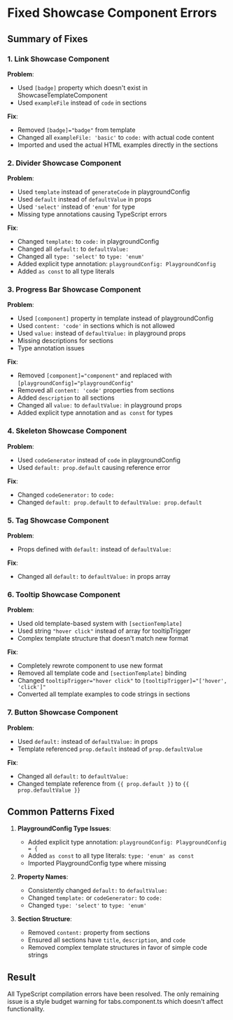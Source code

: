 # Fixed Showcase Component Errors

## Summary of Fixes

### 1. Link Showcase Component
**Problem**: 
- Used `[badge]` property which doesn't exist in ShowcaseTemplateComponent
- Used `exampleFile` instead of `code` in sections

**Fix**:
- Removed `[badge]="badge"` from template
- Changed all `exampleFile: 'basic'` to `code:` with actual code content
- Imported and used the actual HTML examples directly in the sections

### 2. Divider Showcase Component  
**Problem**:
- Used `template` instead of `generateCode` in playgroundConfig
- Used `default` instead of `defaultValue` in props
- Used `'select'` instead of `'enum'` for type
- Missing type annotations causing TypeScript errors

**Fix**:
- Changed `template:` to `code:` in playgroundConfig
- Changed all `default:` to `defaultValue:`
- Changed all `type: 'select'` to `type: 'enum'`
- Added explicit type annotation: `playgroundConfig: PlaygroundConfig`
- Added `as const` to all type literals

### 3. Progress Bar Showcase Component
**Problem**:
- Used `[component]` property in template instead of playgroundConfig
- Used `content: 'code'` in sections which is not allowed
- Used `value:` instead of `defaultValue:` in playground props
- Missing descriptions for sections
- Type annotation issues

**Fix**:
- Removed `[component]="component"` and replaced with `[playgroundConfig]="playgroundConfig"`
- Removed all `content: 'code'` properties from sections
- Added `description` to all sections
- Changed all `value:` to `defaultValue:` in playground props
- Added explicit type annotation and `as const` for types

### 4. Skeleton Showcase Component
**Problem**:
- Used `codeGenerator` instead of `code` in playgroundConfig
- Used `default: prop.default` causing reference error

**Fix**:
- Changed `codeGenerator:` to `code:`
- Changed `default: prop.default` to `defaultValue: prop.default`

### 5. Tag Showcase Component
**Problem**:
- Props defined with `default:` instead of `defaultValue:`

**Fix**:
- Changed all `default:` to `defaultValue:` in props array

### 6. Tooltip Showcase Component
**Problem**:
- Used old template-based system with `[sectionTemplate]`
- Used string `"hover click"` instead of array for tooltipTrigger
- Complex template structure that doesn't match new format

**Fix**:
- Completely rewrote component to use new format
- Removed all template code and `[sectionTemplate]` binding
- Changed `tooltipTrigger="hover click"` to `[tooltipTrigger]="['hover', 'click']"`
- Converted all template examples to code strings in sections

### 7. Button Showcase Component
**Problem**:
- Used `default:` instead of `defaultValue:` in props
- Template referenced `prop.default` instead of `prop.defaultValue`

**Fix**:
- Changed all `default:` to `defaultValue:`
- Changed template reference from `{{ prop.default }}` to `{{ prop.defaultValue }}`

## Common Patterns Fixed

1. **PlaygroundConfig Type Issues**:
   - Added explicit type annotation: `playgroundConfig: PlaygroundConfig = {`
   - Added `as const` to all type literals: `type: 'enum' as const`
   - Imported PlaygroundConfig type where missing

2. **Property Names**:
   - Consistently changed `default:` to `defaultValue:`
   - Changed `template:` or `codeGenerator:` to `code:`
   - Changed `type: 'select'` to `type: 'enum'`

3. **Section Structure**:
   - Removed `content:` property from sections
   - Ensured all sections have `title`, `description`, and `code`
   - Removed complex template structures in favor of simple code strings

## Result
All TypeScript compilation errors have been resolved. The only remaining issue is a style budget warning for tabs.component.ts which doesn't affect functionality.